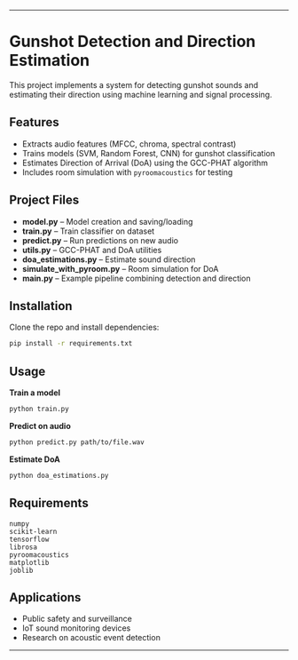 

---

# Gunshot Detection and Direction Estimation

This project implements a system for detecting gunshot sounds and estimating their direction using machine learning and signal processing.

## Features

* Extracts audio features (MFCC, chroma, spectral contrast)
* Trains models (SVM, Random Forest, CNN) for gunshot classification
* Estimates Direction of Arrival (DoA) using the GCC-PHAT algorithm
* Includes room simulation with `pyroomacoustics` for testing

## Project Files

* **model.py** – Model creation and saving/loading
* **train.py** – Train classifier on dataset
* **predict.py** – Run predictions on new audio
* **utils.py** – GCC-PHAT and DoA utilities
* **doa_estimations.py** – Estimate sound direction
* **simulate_with_pyroom.py** – Room simulation for DoA
* **main.py** – Example pipeline combining detection and direction

## Installation

Clone the repo and install dependencies:

```bash
pip install -r requirements.txt
```

## Usage

**Train a model**

```bash
python train.py
```

**Predict on audio**

```bash
python predict.py path/to/file.wav
```

**Estimate DoA**

```bash
python doa_estimations.py
```

## Requirements

```
numpy
scikit-learn
tensorflow
librosa
pyroomacoustics
matplotlib
joblib
```

## Applications

* Public safety and surveillance
* IoT sound monitoring devices
* Research on acoustic event detection

---


